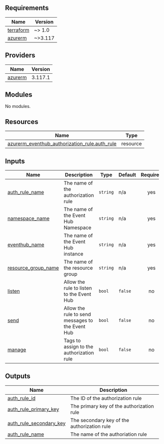 <!-- BEGINNING OF PRE-COMMIT-TERRAFORM DOCS HOOK -->
## Requirements

| Name | Version |
|------|---------|
| <a name="requirement_terraform"></a> [terraform](#requirement\_terraform) | ~> 1.0 |
| <a name="requirement_azurerm"></a> [azurerm](#requirement\_azurerm) | ~>3.117 |

## Providers

| Name | Version |
|------|---------|
| <a name="provider_azurerm"></a> [azurerm](#provider\_azurerm) | 3.117.1 |

## Modules

No modules.

## Resources

| Name | Type |
|------|------|
| [azurerm_eventhub_authorization_rule.auth_rule](https://registry.terraform.io/providers/hashicorp/azurerm/latest/docs/resources/eventhub_authorization_rule) | resource |

## Inputs

| Name | Description | Type | Default | Required |
|------|-------------|------|---------|:--------:|
| <a name="input_auth_rule_name"></a> [auth\_rule\_name](#input\_auth\_rule\_name) | The name of the authorization rule | `string` | n/a | yes |
| <a name="input_namespace_name"></a> [namespace\_name](#input\_namespace\_name) | The name of the Event Hub Namespace | `string` | n/a | yes |
| <a name="input_eventhub_name"></a> [eventhub\_name](#input\_eventhub\_name) | The name of the Event Hub instance | `string` | n/a | yes |
| <a name="input_resource_group_name"></a> [resource\_group\_name](#input\_resource\_group\_name) | The name of the resource group | `string` | n/a | yes |
| <a name="input_listen"></a> [listen](#input\_listen) | Allow the rule to listen to the Event Hub | `bool` | `false` | no |
| <a name="input_send"></a> [send](#input\_send) | Allow the rule to send messages to the Event Hub | `bool` | `false` | no |
| <a name="input_manage"></a> [manage](#input\_manage) | Tags to assign to the authorization rule | `bool` | `false` | no |

## Outputs

| Name | Description |
|------|-------------|
| <a name="output_auth_rule_id"></a> [auth\_rule\_id](#output\_auth\_rule\_id) | The ID of the authorization rule |
| <a name="output_auth_rule_primary_key"></a> [auth\_rule\_primary\_key](#output\_auth\_rule\_primary\_key) | The primary key of the authorization rule |
| <a name="output_auth_rule_secondary_key"></a> [auth\_rule\_secondary\_key](#output\_auth\_rule\_secondary\_key) | The secondary key of the authorization rule |
| <a name="output_auth_rule_name"></a> [auth\_rule\_name](#output\_auth\_rule\_name) | The name of the authoriation rule |
<!-- END OF PRE-COMMIT-TERRAFORM DOCS HOOK -->
